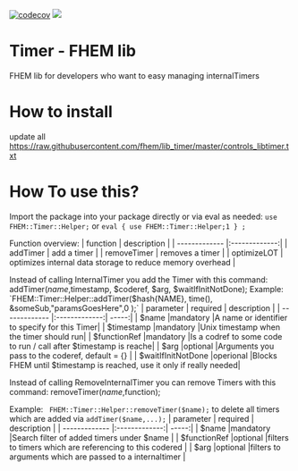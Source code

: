[![codecov](https://codecov.io/gh/fhem/lib_timer/branch/master/graph/badge.svg)](https://codecov.io/gh/fhem/lib_timer)
![](https://github.com//fhem/lib_timer/workflows/Perl%20Modules%26FHEM%20Unittests/badge.svg?branch=master)

Timer - FHEM lib 
======


FHEM lib  for developers who want to easy managing internalTimers



How to install
======
update all https://raw.githubusercontent.com/fhem/lib_timer/master/controls_libtimer.txt

How To use this?
=====
Import the package into your package directly or via eval as needed:
`use FHEM::Timer::Helper;` or `eval { use FHEM::Timer::Helper;1 } ;`

Function overview:
| function     | description  |
| ------------- |:-------------:| 
| addTimer    | add a timer |
| removeTimer | removes a timer |
| optimizeLOT | optimizes internal data storage to reduce memory overhead |



Instead of calling InternalTimer you add the Timer with this command:
addTimer($name,$timestamp, $coderef, $arg, $waitIfInitNotDone);
Example:
`FHEM::Timer::Helper::addTimer($hash{NAME}, time(), \&someSub,"paramsGoesHere",0 );`
| parameter     | required | description  |
| ------------- |:-------------:| -----:|
| $name                 |mandatory   |A name or identifier to specify for this Timer|
| $timestamp            |mandatory   |Unix timestamp when the timer should run|
| $functionRef          |mandatory   |Is a codref to some code to run / call after $timestamp is reache|
| $arg                  |optional    |Arguments you pass to the coderef, default = {} |
| $waitIfInitNotDone    |operional   |Blocks FHEM until $timestamp is reached, use it only if really needed|



Instead of calling RemoveInternalTimer you can remove Timers with this command:
removeTimer($name,$function); 

Example:
`  FHEM::Timer::Helper::removeTimer($name); ` to delete all timers which are added via `addTimer($name,...);`
| parameter     | required | description  |
| ------------- |:-------------:| -----:|
| $name                 |mandatory   |Search filter of added timers under $name |
| $functionRef          |optional    |filters to timers which are referencing to this codered |
| $arg                  |optional    |filters to arguments which are passed to a internaltimer |


